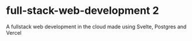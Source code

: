 # full-stack-web-development 2
A fullstack web development in the cloud made using Svelte, Postgres and Vercel

